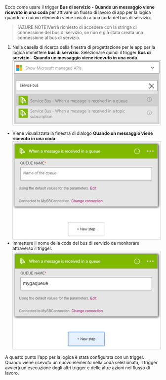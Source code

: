 Ecco come usare il trigger **Bus di servizio - Quando un messaggio viene ricevuto in una coda** per attivare un flusso di lavoro di app per la logica quando un nuovo elemento viene inviato a una coda del bus di servizio.

>[AZURE.NOTE]Verrà richiesto di accedere con la stringa di connessione del bus di servizio, se non è già stata creata una connessione al bus di servizio.

1. Nella casella di ricerca della finestra di progettazione per le app per la logica immettere **bus di servizio**. Selezionare quindi il trigger **Bus di servizio - Quando un messaggio viene ricevuto in una coda**. ![Immagine del trigger di bus di servizio 1](./media/connectors-create-api-servicebus/trigger-1.png)
- Viene visualizzata la finestra di dialogo **Quando un messaggio viene ricevuto in una coda**. ![Immagine del trigger di bus di servizio 2](./media/connectors-create-api-servicebus/trigger-2.png)
- Immettere il nome della coda del bus di servizio da monitorare attraverso il trigger. ![Immagine del trigger di bus di servizio 3](./media/connectors-create-api-servicebus/trigger-3.png)

A questo punto l'app per la logica è stata configurata con un trigger. Quando viene ricevuto un nuovo elemento nella coda selezionata, il trigger avvierà un'esecuzione degli altri trigger e delle altre azioni nel flusso di lavoro.

<!---HONumber=AcomDC_0810_2016-->